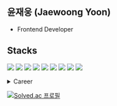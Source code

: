 ## 윤재웅 (Jaewoong Yoon)

- Frontend Developer

## Stacks
![](https://img.shields.io/badge/HTML5-E34F26?style=for-the-badge&logo=html5&logoColor=white) ![](https://img.shields.io/badge/CSS3-1572B6?style=for-the-badge&logo=css3&logoColor=white) ![](https://img.shields.io/badge/JavaScript-F7DF1E?style=for-the-badge&logo=JavaScript&logoColor=white) ![](https://img.shields.io/badge/C-00599C?style=for-the-badge&logo=c&logoColor=white) ![](https://img.shields.io/badge/C%2B%2B-00599C?style=for-the-badge&logo=c%2B%2B&logoColor=white) ![](https://img.shields.io/badge/React-20232A?style=for-the-badge&logo=react&logoColor=61DAFB) ![](https://img.shields.io/badge/Tailwind_CSS-38B2AC?style=for-the-badge&logo=tailwind-css&logoColor=white) ![](https://img.shields.io/badge/Redux-593D88?style=for-the-badge&logo=redux&logoColor=white) ![](https://img.shields.io/badge/Next.js-000?logo=nextdotjs&logoColor=fff&style=for-the-badge)

<details>
<summary>
  Career
</summary>
   2021.03 ~ 2023.02 (주)스마일드래곤
  <br/>
   2023.02 ~ 2023.12 보헤미안즈
</details>

[![Solved.ac
프로필](http://mazassumnida.wtf/api/v2/generate_badge?boj=jaewoongs)](https://solved.ac/wke1wke1)
